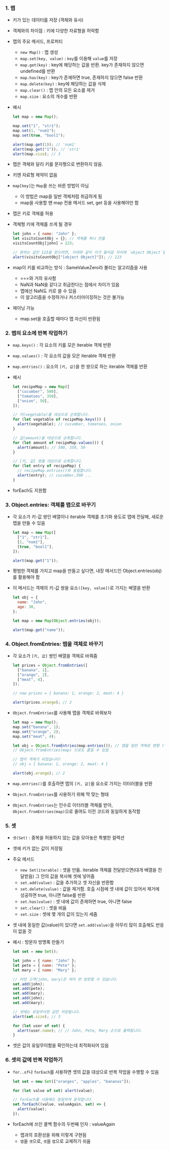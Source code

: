 ### 1. 맵

- 키가 있는 데이터를 저장 (객체와 유사)
- 객체와의 차이점 : 키에 다양한 자료형을 허락함

- 맵의 주요 메서드, 프로퍼티

  - `new Map()` : 맵 생성
  - `map.set(key, value)` : `key`를 이용해 `value`를 저장
  - `map.get(key)` : key에 해당하는 값을 반환. key가 존재하지 않으면 undefined를 반환
  - `map.has(key)` : key가 존재하면 true, 존재하지 않으면 false 반환
  - `map.delete(key)` : key에 해당하는 값을 삭제
  - `map.clear()` : 맵 안의 모든 요소를 제거
  - `map.size` : 요소의 개수를 반환

- 예시

  ```javascript
  let map = new Map();

  map.set("1", "str1");
  map.set(1, "num1");
  map.set(true, "bool1");

  alert(map.get(1)); // 'num1'
  alert(map.get("1")); // 'str1'
  alert(map.size); // 3
  ```

- 맵은 객체와 달리 키를 문자형으로 변환하지 않음.
- 키엔 자료형 제약이 없음

- `map[key]`는 `Map`을 쓰는 바른 방법이 아님

  - 이 방법은 map을 일반 객체처럼 취급하게 됨
  - map을 사용할 땐 map 전용 메서드 set, get 등을 사용해야만 함

- 맵은 키로 객체를 허용
- 객체형 키에 객체를 쓰게 될 경우

  ```javascript
  let john = { name: "John" };
  let visitsCountObj = {}; // 객체를 하나 만듦
  visitsCountObj[john] = 123;

  // 원하는 값인 123을 얻으려면, 아래와 같이 키가 들어갈 자리에 `object Object`를 써줘야 함
  alert(visitsCountObj["[object Object]"]); // 123
  ```

- map이 키를 비교하는 방식 : SameValueZero라 불리는 알고리즘을 사용

  - ===와 거의 유사함
  - NaN과 NaN을 같다고 취급한다는 점에서 차이가 있음
  - 맵에선 NaN도 키로 쓸 수 있음
  - 이 알고리즘을 수정하거나 커스터마이징하는 것은 불가능

- 체이닝 가능
  - map.set을 호출할 때마다 맵 자신이 반환됨

### 2. 맵의 요소에 반복 작업하기

- `map.keys()` : 각 요소의 키를 모은 iterable 객체 반환
- `map.values()` : 각 요소의 값을 모은 iterable 객체 반환
- `map.entries()` : 요소의 `[키, 값]`을 한 쌍으로 하는 iterable 객체를 반환

- 예시

  ```javascript
  let recipeMap = new Map([
    ["cucumber", 500],
    ["tomatoes", 350],
    ["onion", 50],
  ]);

  // 키(vegetable)를 대상으로 순회합니다.
  for (let vegetable of recipeMap.keys()) {
    alert(vegetable); // cucumber, tomatoes, onion
  }

  // 값(amount)을 대상으로 순회합니다.
  for (let amount of recipeMap.values()) {
    alert(amount); // 500, 350, 50
  }

  // [키, 값] 쌍을 대상으로 순회합니다.
  for (let entry of recipeMap) {
    // recipeMap.entries()와 동일합니다.
    alert(entry); // cucumber,500 ...
  }
  ```

- forEach도 지원함

### 3. Object.entries: 객체를 맵으로 바꾸기

- 각 요소가 키-값 쌍인 배열이나 iterable 객체를 초기화 용도로 맵에 전달해, 새로운 맵을 만들 수 있음

  ```javascript
  let map = new Map([
    ["1", "str1"],
    [1, "num1"],
    [true, "bool1"],
  ]);

  alert(map.get("1"));
  ```

- 평범한 객체를 가지고 map을 만들고 싶다면, 내장 메서드인 Object.entries(obj)를 활용해야 함
- 이 메서드는 객체의 키-값 쌍을 요소`([key, value])`로 가지는 배열을 반환

  ```javascript
  let obj = {
    name: "John",
    age: 30,
  };

  let map = new Map(Object.entries(obj));

  alert(map.get("name"));
  ```

### 4. Object.fromEntries: 맵을 객체로 바꾸기

- 각 요소가 `[키, 값]` 쌍인 배열을 객체로 바꿔줌

  ```javascript
  let prices = Object.fromEntries([
    ["banana", 1],
    ["orange", 2],
    ["meat", 4],
  ]);

  // now prices = { banana: 1, orange: 2, meat: 4 }

  alert(prices.orange); // 2
  ```

- `Object.fromEntries`를 사용해 맵을 객체로 바꿔보자

  ```javascript
  let map = new Map();
  map.set("banana", 1);
  map.set("orange", 2);
  map.set("meat", 4);

  let obj = Object.fromEntries(map.entries()); // 맵을 일반 객체로 변환 (*)
  // Object.fromEntries(map) 으로도 줄일 수 있음

  // 맵이 객체가 되었습니다!
  // obj = { banana: 1, orange: 2, meat: 4 }

  alert(obj.orange); // 2
  ```

- `map.entries()`를 호출하면 맵의 `[키, 값]`을 요소로 가지는 이터러블을 반환
- `Object.fromEntries`를 사용하기 위해 딱 맞는 형태
- `Object.fromEntries`는 인수로 이터러블 객체를 받아, `Object.fromEntries(map)`으로 줄여도 이전 코드와 동일하게 동작함

### 5. 셋

- `셋(Set)` : 중복을 허용하지 않는 값을 모아놓은 특별한 컬렉션
- 셋에 키가 없는 값이 저장됨
- 주요 메서드

  - `new Set(iterable)` : 셋을 만듦. iterable 객체를 전달받으면(대개 배열을 전달받음) 그 안의 값을 복사해 셋에 넣어줌
  - `set.add(value)` : 값을 추가하고 셋 자신을 반환함
  - `set.delete(value)` : 값을 제거함. 호출 시점에 셋 내에 값이 있어서 제거에 성공하면 true, 아니면 false를 반환
  - `set.has(value)` : 셋 내에 값이 존재하면 true, 아니면 false
  - `set.clear()` : 셋을 비움
  - `set.size` : 셋에 몇 개의 값이 있는지 세줌

- 셋 내에 동일한 값(value)이 있다면 `set.add(value)`을 아무리 많이 호출해도 반응이 없을 것

- 예시 : 방문자 방명록 만들기

  ```javascript
  let set = new Set();

  let john = { name: "John" };
  let pete = { name: "Pete" };
  let mary = { name: "Mary" };

  // 어떤 고객(john, mary)은 여러 번 방문할 수 있습니다.
  set.add(john);
  set.add(pete);
  set.add(mary);
  set.add(john);
  set.add(mary);

  // 셋에는 유일무이한 값만 저장됩니다.
  alert(set.size); // 3

  for (let user of set) {
    alert(user.name); // // John, Pete, Mary 순으로 출력됩니다.
  }
  ```

- 셋은 값의 유일무이함을 확인하는데 최적화되어 있음

### 6. 셋의 값에 반복 작업하기

- `for..of`나 `forEach`를 사용하면 셋의 값을 대상으로 반복 작업을 수행할 수 있음

  ```javascript
  let set = new Set(["oranges", "apples", "bananas"]);

  for (let value of set) alert(value);

  // forEach를 사용해도 동일하게 동작합니다.
  set.forEach((value, valueAgain, set) => {
    alert(value);
  });
  ```

- forEach에 쓰인 콜백 함수의 두번째 인자 : valueAgain
  - 맵과의 호환성을 위해 이렇게 구현됨
  - `맵`을 `셋`으로, `셋`을 `맵`으로 교체하기 쉬움
